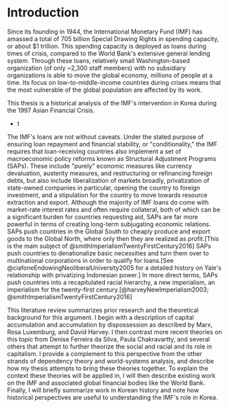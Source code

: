# Introduction

Since its founding in 1944, the International Monetary Fund (IMF) has
amassed a total of 705 billion Special Drawing Rights in spending
capacity, or about \$1 trillion. This spending capacity is deployed as
loans during times of crisis, compared to the World Bank's extensive
general lending system. Through these loans, relatively small
Washington-based organization (of only \~2,300 staff members) with no
subsidiary organizations is able to move the global economy, millions
of people at a time. Its focus on low-to-middle-income countries
during crises means that the most vulnerable of the global population
are affected by its work.

This thesis is a historical analysis of the IMF's intervention in
Korea during the 1997 Asian Financial Crisis.

- t

The IMF's loans are not without caveats. Under the stated purpose of
ensuring loan repayment and financial stability, or "conditionality,"
the IMF requires that loan-receiving countries also implement a set of
macroeconomic policy reforms known as Structural Adjustment Programs
(SAPs). These include "purely" economic measures like currency
devaluation, austerity measures, and restructuring or refinancing
foreign debts, but also include liberalization of markets broadly,
privatization of state-owned companies in particular, opening the
country to foreign investment, and a stipulation for the country to
move towards resource extraction and export. Although the majority of
IMF loans do come with market-rate interest rates and often require
collateral, both of which can be a significant burden for countries
requesting aid, SAPs are far more powerful in terms of creating
long-term subjugating economic relations. SAPs push countries in the
Global South to cheaply produce and export goods to the Global North,
where only then they are realized as profit.[This is the main subject
of @smithImperialismTwentyFirstCentury2016] SAPs push countries to
denationalize basic necessities and turn them over to multinational
corporations in order to qualify for loans.[See
@ciafoneEndowingNeoliberalUniversity2005 for a detailed history on
Yale's relationship with privatizing Indonesian power.] In more direct
terms, SAPs push countries into a recapitulated racial hierarchy, a
new imperialism, an imperialism for the twenty-first
century.[@harveyNewImperialism2003;
@smithImperialismTwentyFirstCentury2016]

This literature review summarizes prior research and the theoretical
background for this argument. I begin with a description of capital
accumulation and accumulation by dispossession as described by Marx,
Rosa Luxemburg, and David Harvey. I then contrast more recent theories
on this topic from Denise Ferreira da Silva, Paula Chakravartty, and
several others that attempt to further theorize the social and racial
and its role in capitalism. I provide a complement to this perspective
from the other strands of dependency theory and world-systems
analysis, and describe how my thesis attempts to bring these theories
together. To explain the context these theories will be applied in, I
will then describe existing work on the IMF and associated global
financial bodies like the World Bank. Finally, I will briefly
summarize work in Korean history and note how historical perspectives
are useful to understanding the IMF's role in Korea.
